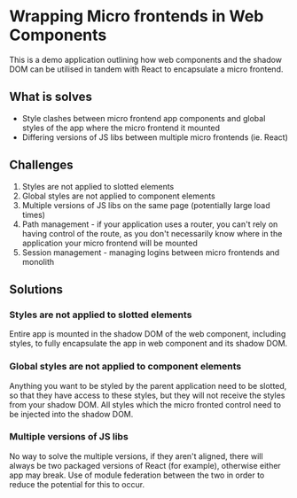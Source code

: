 # Wrapping Micro frontends in Web Components

This is a demo application outlining how web components and the shadow DOM can be utilised in tandem with React to encapsulate a micro frontend.

## What is solves

- Style clashes between micro frontend app components and global styles of the app where the micro frontend it mounted
- Differing versions of JS libs between multiple micro frontends (ie. React)

## Challenges

1. Styles are not applied to slotted elements
2. Global styles are not applied to component elements
3. Multiple versions of JS libs on the same page (potentially large load times)
4. Path management - if your application uses a router, you can't rely on having control of the route, as you don't necessarily know where in the application your micro frontend will be mounted
5. Session management - managing logins between micro frontends and monolith

## Solutions

### Styles are not applied to slotted elements

Entire app is mounted in the shadow DOM of the web component, including styles, to fully encapsulate the app in web component and its shadow DOM.

### Global styles are not applied to component elements

Anything you want to be styled by the parent application need to be slotted, so that they have access to these styles, but they will not receive the styles from your shadow DOM.
All styles which the micro fronted control need to be injected into the shadow DOM.

### Multiple versions of JS libs

No way to solve the multiple versions, if they aren't aligned, there will always be two packaged versions of React (for example), otherwise either app may break.
Use of module federation between the two in order to reduce the potential for this to occur.
